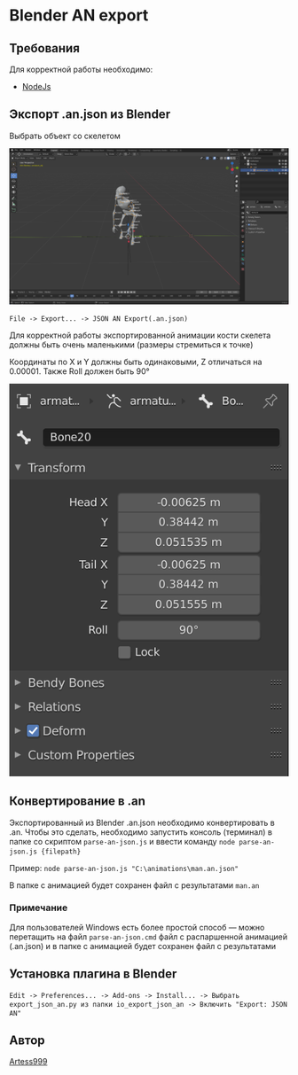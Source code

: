 # Blender AN export

## Требования

Для корректной работы необходимо:

- [NodeJs](https://nodejs.org/ru/)

## Экспорт .an.json из Blender
Выбрать объект со скелетом

![choose.img](readme-img/choose.png)

```
File -> Export... -> JSON AN Export(.an.json)
```

Для корректной работы экспортированной анимации кости скелета должны быть очень маленькими (размеры стремиться к точке)

Координаты по X и Y должны быть одинаковыми, Z отличаться на 0.00001.
Также Roll должен быть 90°

![choose.img](readme-img/bone.png)

## Конвертирование в .an
Экспортированный из Blender .an.json необходимо конвертировать в .an.
Чтобы это сделать, необходимо запустить консоль (терминал) в папке со скриптом ``parse-an-json.js`` и ввести команду
``node parse-an-json.js {filepath}``

Пример:
``node parse-an-json.js "C:\animations\man.an.json"``

В папке с анимацией будет сохранен файл с результатами ``man.an``

### Примечание
Для пользователей Windows есть более простой способ —
можно перетащить на файл ``parse-an-json.cmd`` файл с распаршенной анимацией (.an.json) и в папке с анимацией будет сохранен файл с результатами

## Установка плагина в Blender
```
Edit -> Preferences... -> Add-ons -> Install... -> Выбрать export_json_an.py из папки io_export_json_an -> Включить "Export: JSON AN"
```

## Автор

[Artess999](https://github.com/Artess999)


